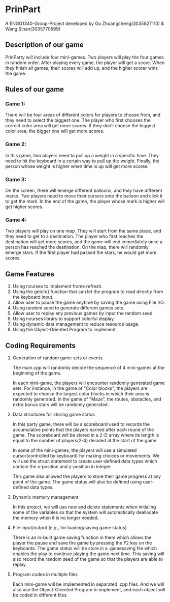 # PrinPart
A ENGG1340-Group-Project developed by Gu Zhuangcheng(3035827110) & Wang Sinan(3035770599)

## Description of our game

PrinParty will include four mini-games. Two players will play the four games in random order. After playing every game, the player will get a score. When they finish all games, their scores will add up, and the higher scorer wins the game.

## Rules of our game

### Game 1: 

There will be four areas of different colors for players to choose from, and they need to select the biggest one. The player who first chooses the correct color area will get more scores. If they don’t choose the biggest color area, the bigger one will get more scores.

### Game 2: 

In this game, two players need to pull up a weight in a specific time. They need to hit the keyboard in a certain way to pull up the weight. Finally, the person whose weight is higher when time is up will get more scores.

### Game 3: 

On the screen, there will emerge different balloons, and they have different marks. Two players need to move their cursors onto the balloon and click it to get the mark. In the end of the game, the player whose mark is higher will get higher scores.

### Game 4: 

Two players will play on one map. They will start from the same place, and they need to get to a destination. The player who first reaches the destination will get more scores, and the game will end immediately once a person has reached the destination. On the map, there will randomly emerge stars. If the first player had passed the stars, he would get more scores.

##  Game Features
1. Using ncurses to implement frame refresh.
2. Using the getch() function that can let the program to read directly from the keyboard input.
3. Allow user to pause the game anytime by saving the game using File I/O.
4. Using random seed to generate different games sets.
5. Allow user to replay any previous games by input the random seed.
6. Using ncurses library to support colorful display.
7. Using dynamic data management to reduce resource usage.
8. Using the Object-Oriented Program to implement.


## Coding Requirements

1. Generation of random game sets or events

    The main.cpp will randomly decide the sequence of 4 mini-games at the beginning of the game.
    
    In each mini-game, the players will encounter randomly generated game sets. For instance, in the game of "Color blocks", the players are expected to choose the largest color blocks in which their area is randomly generated. In the game of "Maze", the routes, obstacles, and extra bonus stars will be randomly generated.

2. Data structures for storing game status

    In this party game, there will be a scoreboard used to records the accumulative points that the players earned after each round of the game. The scoreboard will be stored in a 2-D array where its length is equal to the number of players(2-4) decided at the start of the game.

    In some of the mini-games, the players will use a simulated cursor(controlled by keyboard) for making choices or movements. We will use the struct statement to create user-defined data types which contain the x-position and y-position in integer.

    This game also allowed the players to store their game progress at any point of the game. The game status will also be defined using user-defined data types.

4. Dynamic memory management

    In this project, we will use new and delete statements when initialing some of the variables so that the system will automatically deallocate the memory when it is no longer needed.

5. File input/output (e.g., for loading/saving game status)

    There is an in-built game saving function in them which allows the player the pause and save the game by pressing the <kbd>F2</kbd> key on the keyboards. The game status will be store in a .gamesaving file which enables the play to continue playing the game next time. This saving will also record the random seed of the game so that the players are able to replay.

6. Program codes in multiple files

    Each mini-game will be implemented in separated .cpp files. And we will also use the Object-Oriented Program to implement, and each object will be coded in different files.

